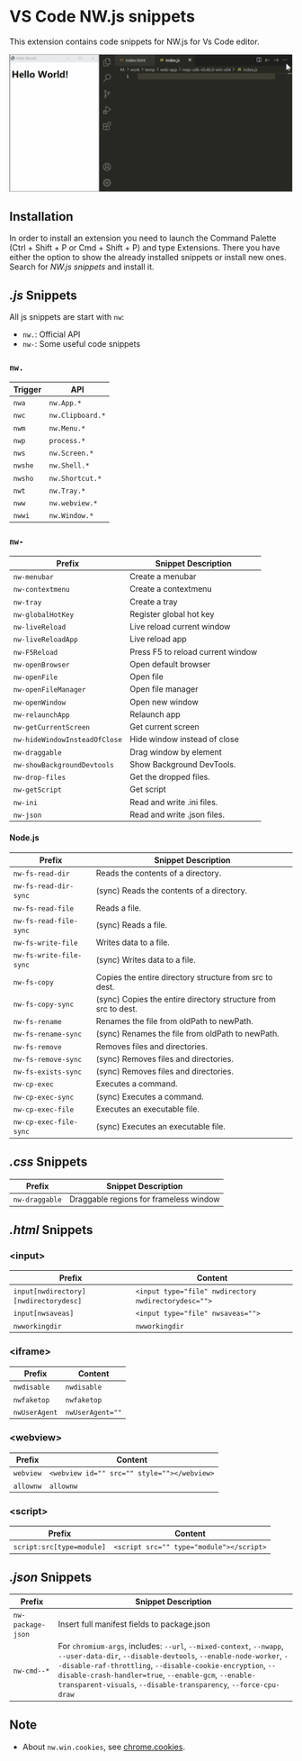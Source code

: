 # VS Code NW.js snippets

This extension contains code snippets for NW.js for Vs Code editor.

![](images/test.gif)

## Installation

In order to install an extension you need to launch the Command Palette (Ctrl + Shift + P or Cmd + Shift + P) and type Extensions. There you have either the option to show the already installed snippets or install new ones. Search for _NW.js snippets_ and install it.

## _.js_ Snippets

All js snippets are start with `nw`:

- `nw.`: Official API
- `nw-`: Some useful code snippets

### `nw.`

| Trigger | API              |
| ------- | ---------------- |
| `nwa`   | `nw.App.*`       |
| `nwc`   | `nw.Clipboard.*` |
| `nwm`   | `nw.Menu.*`      |
| `nwp`   | `process.*`      |
| `nws`   | `nw.Screen.*`    |
| `nwshe` | `nw.Shell.*`     |
| `nwsho` | `nw.Shortcut.*`  |
| `nwt`   | `nw.Tray.*`      |
| `nww`   | `nw.webview.*`   |
| `nwwi`  | `nw.Window.*`    |

### `nw-`

| Prefix                        | Snippet Description                                            |
| ----------------------------- | -------------------------------------------------------------- |
| `nw-menubar`                  | Create a menubar                                               |
| `nw-contextmenu`              | Create a contextmenu                                           |
| `nw-tray`                     | Create a tray                                                  |
| `nw-globalHotKey`             | Register global hot key                                        |
| `nw-liveReload`               | Live reload current window                                     |
| `nw-liveReloadApp`            | Live reload app                                                |
| `nw-F5Reload`                 | Press F5 to reload current window                              |
| `nw-openBrowser`              | Open default browser                                           |
| `nw-openFile`                 | Open file                                                      |
| `nw-openFileManager`          | Open file manager                                              |
| `nw-openWindow`               | Open new window                                                |
| `nw-relaunchApp`              | Relaunch app                                                   |
| `nw-getCurrentScreen`         | Get current screen                                             |
| `nw-hideWindowInsteadOfClose` | Hide window instead of close                                   |
| `nw-draggable`                | Drag window by element                                         |
| `nw-showBackgroundDevtools`   | Show Background DevTools.                                      |
| `nw-drop-files`               | Get the dropped files.                                         |
| `nw-getScript`                | Get script                                                     |
| `nw-ini`                      | Read and write .ini files.                                     |
| `nw-json`                     | Read and write .json files.                                    |

#### Node.js

| Prefix                        | Snippet Description                                            |
| ----------------------------- | -------------------------------------------------------------- |
| `nw-fs-read-dir`              | Reads the contents of a directory.                             |
| `nw-fs-read-dir-sync`         | (sync) Reads the contents of a directory.                      |
| `nw-fs-read-file`             | Reads a file.                                                  |
| `nw-fs-read-file-sync`        | (sync) Reads a file.                                           |
| `nw-fs-write-file`            | Writes data to a file.                                         |
| `nw-fs-write-file-sync`       | (sync) Writes data to a file.                                  |
| `nw-fs-copy`                  | Copies the entire directory structure from src to dest.        |
| `nw-fs-copy-sync`             | (sync) Copies the entire directory structure from src to dest. |
| `nw-fs-rename`                | Renames the file from oldPath to newPath.                      |
| `nw-fs-rename-sync`           | (sync) Renames the file from oldPath to newPath.               |
| `nw-fs-remove`                | Removes files and directories.                                 |
| `nw-fs-remove-sync`           | (sync) Removes files and directories.                          |
| `nw-fs-exists-sync`           | (sync) Removes files and directories.                          |
| `nw-cp-exec`                  | Executes a command.                                            |
| `nw-cp-exec-sync`             | (sync) Executes a command.                                     |
| `nw-cp-exec-file`             | Executes an executable file.                                   |
| `nw-cp-exec-file-sync`        | (sync) Executes an executable file.                            |

## _.css_ Snippets

| Prefix         | Snippet Description                    |
| -------------- | -------------------------------------- |
| `nw-draggable` | Draggable regions for frameless window |

## _.html_ Snippets

### \<input\>

| Prefix                                | Content                                              |
| ------------------------------------- | ---------------------------------------------------- |
| `input[nwdirectory][nwdirectorydesc]` | `<input type="file" nwdirectory nwdirectorydesc="">` |
| `input[nwsaveas]`                     | `<input type="file" nwsaveas="">`                    |
| `nwworkingdir`                        | `nwworkingdir`                                       |

### \<iframe\>

| Prefix        | Content          |
| ------------- | ---------------- |
| `nwdisable`   | `nwdisable`      |
| `nwfaketop`   | `nwfaketop`      |
| `nwUserAgent` | `nwUserAgent=""` |

### \<webview\>

| Prefix    | Content                                     |
| --------- | ------------------------------------------- |
| `webview` | `<webview id="" src="" style=""></webview>` |
| `allownw` | `allownw`                                   |

### \<script\>

| Prefix                    | Content                                  |
| ------------------------- | ---------------------------------------- |
| `script:src[type=module]` | `<script src="" type="module"></script>` |

## _.json_ Snippets

| Prefix | Snippet Description |
| ------- | ------- |
| `nw-package-json` | Insert full manifest fields to package.json |
| `nw-cmd--*` | For `chromium-args`, includes: `--url`, `--mixed-context`, `--nwapp`, `--user-data-dir`, `--disable-devtools`, `--enable-node-worker`, `--disable-raf-throttling`, `--disable-cookie-encryption`, `--disable-crash-handler=true`, `--enable-gcm`, `--enable-transparent-visuals`, `--disable-transparency`, `--force-cpu-draw` |

## Note

- About `nw.win.cookies`, see [chrome.cookies](https://developer.chrome.com/docs/extensions/reference/cookies/).
